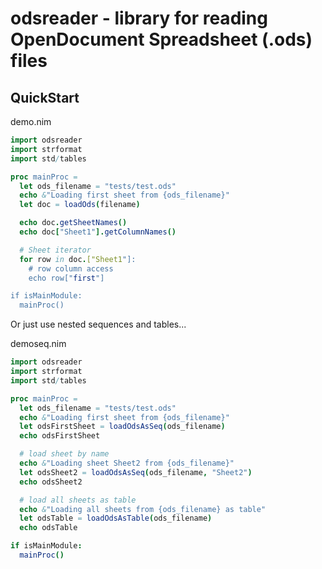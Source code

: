 # odsreader - library for reading OpenDocument Spreadsheet (.ods) files


## QuickStart

demo.nim
```Nim
import odsreader
import strformat
import std/tables

proc mainProc =
  let ods_filename = "tests/test.ods"
  echo &"Loading first sheet from {ods_filename}"
  let doc = loadOds(filename)

  echo doc.getSheetNames()
  echo doc["Sheet1"].getColumnNames()

  # Sheet iterator
  for row in doc.["Sheet1"]:
    # row column access
    echo row["first"]

if isMainModule:
  mainProc()
```


Or just use nested sequences and tables...

demoseq.nim
```Nim
import odsreader
import strformat
import std/tables

proc mainProc =
  let ods_filename = "tests/test.ods"
  echo &"Loading first sheet from {ods_filename}"
  let odsFirstSheet = loadOdsAsSeq(ods_filename)
  echo odsFirstSheet

  # load sheet by name
  echo &"Loading sheet Sheet2 from {ods_filename}"
  let odsSheet2 = loadOdsAsSeq(ods_filename, "Sheet2")
  echo odsSheet2

  # load all sheets as table
  echo &"Loading all sheets from {ods_filename} as table"
  let odsTable = loadOdsAsTable(ods_filename)
  echo odsTable

if isMainModule:
  mainProc()
```
